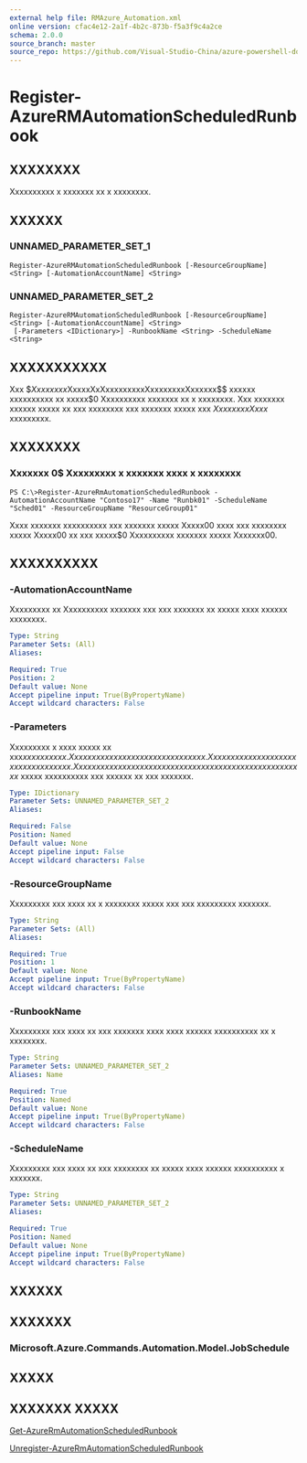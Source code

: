 ```yaml
---
external help file: RMAzure_Automation.xml
online version: cfac4e12-2a1f-4b2c-873b-f5a3f9c4a2ce
schema: 2.0.0
source_branch: master
source_repo: https://github.com/Visual-Studio-China/azure-powershell-docs-int
---
```


# Register-AzureRMAutomationScheduledRunbook
## XXXXXXXX
Xxxxxxxxxx x xxxxxxx xx x xxxxxxxx.

## XXXXXX

### UNNAMED_PARAMETER_SET_1
```
Register-AzureRMAutomationScheduledRunbook [-ResourceGroupName] <String> [-AutomationAccountName] <String>
```

### UNNAMED_PARAMETER_SET_2
```
Register-AzureRMAutomationScheduledRunbook [-ResourceGroupName] <String> [-AutomationAccountName] <String>
 [-Parameters <IDictionary>] -RunbookName <String> -ScheduleName <String>
```

## XXXXXXXXXXX
Xxx $$Xxxxxxxx$XxxxxXxXxxxxxxxxxXxxxxxxxxXxxxxxx$$ xxxxxx xxxxxxxxxx xx xxxxx$0 Xxxxxxxxxx xxxxxxx xx x xxxxxxxx.
Xxx xxxxxxx xxxxxx xxxxx xx xxx xxxxxxxx xxx xxxxxxx xxxxx xxx $XxxxxxxxXxxx$ xxxxxxxxx.

## XXXXXXXX

### Xxxxxxx 0$ Xxxxxxxxx x xxxxxxx xxxx x xxxxxxxx
```
PS C:\>Register-AzureRmAutomationScheduledRunbook -AutomationAccountName "Contoso17" -Name "Runbk01" -ScheduleName "Sched01" -ResourceGroupName "ResourceGroup01"
```

Xxxx xxxxxxx xxxxxxxxxx xxx xxxxxxx xxxxx Xxxxx00 xxxx xxx xxxxxxxx xxxxx Xxxxx00 xx xxx xxxxx$0 Xxxxxxxxxx xxxxxxx xxxxx Xxxxxxx00.

## XXXXXXXXXX

### -AutomationAccountName
Xxxxxxxxx xx Xxxxxxxxxx xxxxxxx xxx xxx xxxxxxx xx xxxxx xxxx xxxxxx xxxxxxxx.

```yaml
Type: String
Parameter Sets: (All)
Aliases: 

Required: True
Position: 2
Default value: None
Accept pipeline input: True(ByPropertyName)
Accept wildcard characters: False
```

### -Parameters
Xxxxxxxxx x xxxx xxxxx xx xxx$xxxxx xxxxx.
Xxx xxxx xxx xxxxxxx xxxxxxxxx xxxxx.
Xxx xxxxxx xxx xxxxxxx xxxxxxxxx xxxxxx.
Xxxx xxx xxxxxxx xxxxxx xx xxxxxxxx xx xxx xxxxxxxxxx xxxxxxxx$ xxxxx xxxxxxxxxx xxx xxxxxx xx xxx xxxxxxx.

```yaml
Type: IDictionary
Parameter Sets: UNNAMED_PARAMETER_SET_2
Aliases: 

Required: False
Position: Named
Default value: None
Accept pipeline input: False
Accept wildcard characters: False
```

### -ResourceGroupName
Xxxxxxxxx xxx xxxx xx x xxxxxxxx xxxxx xxx xxx xxxxxxxxx xxxxxxx.

```yaml
Type: String
Parameter Sets: (All)
Aliases: 

Required: True
Position: 1
Default value: None
Accept pipeline input: True(ByPropertyName)
Accept wildcard characters: False
```

### -RunbookName
Xxxxxxxxx xxx xxxx xx xxx xxxxxxx xxxx xxxx xxxxxx xxxxxxxxxx xx x xxxxxxxx.

```yaml
Type: String
Parameter Sets: UNNAMED_PARAMETER_SET_2
Aliases: Name

Required: True
Position: Named
Default value: None
Accept pipeline input: True(ByPropertyName)
Accept wildcard characters: False
```

### -ScheduleName
Xxxxxxxxx xxx xxxx xx xxx xxxxxxxx xx xxxxx xxxx xxxxxx xxxxxxxxxx x xxxxxxx.

```yaml
Type: String
Parameter Sets: UNNAMED_PARAMETER_SET_2
Aliases: 

Required: True
Position: Named
Default value: None
Accept pipeline input: True(ByPropertyName)
Accept wildcard characters: False
```

## XXXXXX

## XXXXXXX

### Microsoft.Azure.Commands.Automation.Model.JobSchedule

## XXXXX

## XXXXXXX XXXXX

[Get-AzureRmAutomationScheduledRunbook](cfac4e12-2a1f-4b2c-873b-f5a3f9c4a2ce)

[Unregister-AzureRmAutomationScheduledRunbook](a56fc467-f64d-4453-9b55-cdd5cad1aa98)


